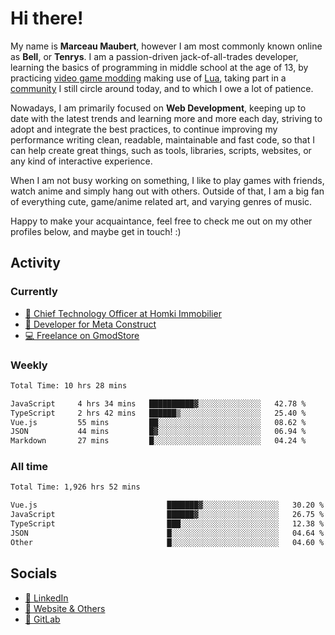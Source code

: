# Hi there!

My name is **Marceau Maubert**, however I am most commonly known online as **Bell**, or **Tenrys**. I am a passion-driven jack-of-all-trades developer, learning the basics of programming in middle school at the age of 13, by practicing [video game modding](https://garrysmod.com) making use of [Lua](https://lua.org), taking part in a [community](https://metastruct.net) I still circle around today, and to which I owe a lot of patience.

Nowadays, I am primarily focused on **Web Development**, keeping up to date with the latest trends and learning more and more each day, striving to adopt  and integrate the best practices, to continue improving my performance writing clean, readable, maintainable and fast code, so that I can help create great things, such as tools, libraries, scripts, websites, or any kind of interactive experience.

When I am not busy working on something, I like to play games with friends, watch anime and simply hang out with others. Outside of that, I am a big fan of everything cute, game/anime related art, and varying genres of music.

Happy to make your acquaintance, feel free to check me out on my other profiles below, and maybe get in touch! :)

## Activity

### Currently

- [🏢 Chief Technology Officer at Homki Immobilier](https://homki-immobilier.com)
- [🎈 Developer for Meta Construct](https://metastruct.net)
- [💻 Freelance on GmodStore](https://www.gmodstore.com/users/Tenrys)

### Weekly
<!--START_SECTION:wakaWeekly-->

```txt
Total Time: 10 hrs 28 mins

JavaScript     4 hrs 34 mins   ██████████▓░░░░░░░░░░░░░░   42.78 %
TypeScript     2 hrs 42 mins   ██████▒░░░░░░░░░░░░░░░░░░   25.40 %
Vue.js         55 mins         ██░░░░░░░░░░░░░░░░░░░░░░░   08.62 %
JSON           44 mins         █▓░░░░░░░░░░░░░░░░░░░░░░░   06.94 %
Markdown       27 mins         █░░░░░░░░░░░░░░░░░░░░░░░░   04.24 %
```

<!--END_SECTION:wakaWeekly-->

### All time
<!--START_SECTION:wakaTotal-->

```txt
Total Time: 1,926 hrs 52 mins

Vue.js                             ███████▓░░░░░░░░░░░░░░░░░   30.20 %
JavaScript                         ██████▓░░░░░░░░░░░░░░░░░░   26.75 %
TypeScript                         ███░░░░░░░░░░░░░░░░░░░░░░   12.38 %
JSON                               █░░░░░░░░░░░░░░░░░░░░░░░░   04.64 %
Other                              █░░░░░░░░░░░░░░░░░░░░░░░░   04.60 %
```

<!--END_SECTION:wakaTotal-->

## Socials

- [👔 LinkedIn](https://www.linkedin.com/in/marceau-maubert)
- [🔗 Website & Others](https://bell.moe)
- [🦊 GitLab](https://gitlab.com/Tenrys)

